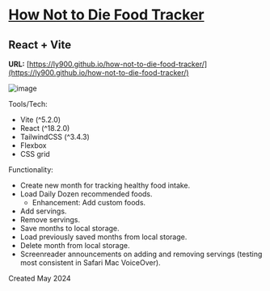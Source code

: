 # [How Not to Die Food Tracker](https://ly900.github.io/how-not-to-die-food-tracker/)
## React + Vite

**URL:** [https://ly900.github.io/how-not-to-die-food-tracker/](https://ly900.github.io/how-not-to-die-food-tracker/)

![image](https://ly900.github.io/how-not-to-die-food-tracker/assets/how-not-to-die.png)

Tools/Tech:
- Vite (^5.2.0)
- React (^18.2.0)
- TailwindCSS (^3.4.3)
- Flexbox
- CSS grid

Functionality:
- Create new month for tracking healthy food intake.
- Load Daily Dozen recommended foods.
  - Enhancement: Add custom foods.
- Add servings.
- Remove servings.
- Save months to local storage.
- Load previously saved months from local storage.
- Delete month from local storage.
- Screenreader announcements on adding and removing servings (testing most consistent in Safari Mac VoiceOver). 

Created May 2024
